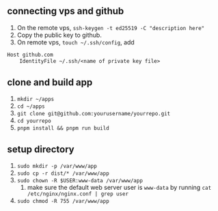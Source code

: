 ## connecting vps and github
1.  On the remote vps, `ssh-keygen -t ed25519 -C "description here"`
2. Copy the public key to github.
3. On remote vps, `touch ~/.ssh/config`, add
```txt
Host github.com
    IdentityFile ~/.ssh/<name of private key file>
```

## clone and build app
1. `mkdir ~/apps`
2. `cd ~/apps`
3. `git clone git@github.com:yourusername/yourrepo.git`
4. `cd yourrepo`
5. `pnpm install && pnpm run build`

## setup directory
1. `sudo mkdir -p /var/www/app`
2. `sudo cp -r dist/* /var/www/app`
3. `sudo chown -R $USER:www-data /var/www/app`
	1. make sure the default web server user is `www-data` by running `cat /etc/nginx/nginx.conf | grep user` 
4. `sudo chmod -R 755 /var/www/app`